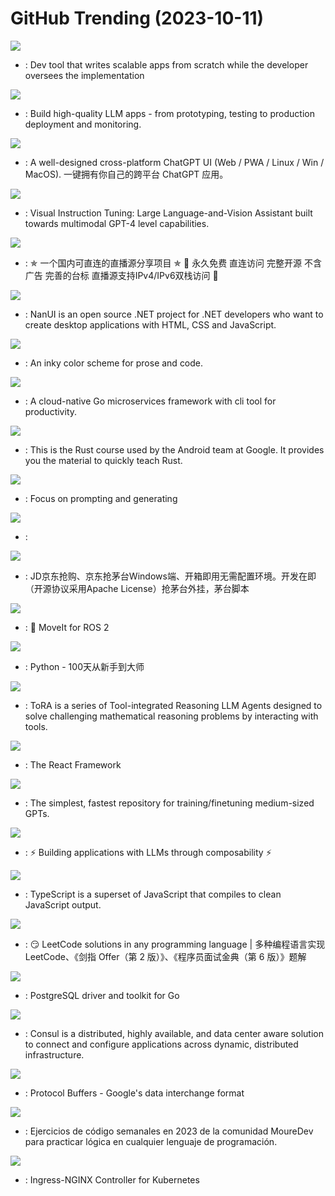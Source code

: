 # GitHub Trending (2023-10-11)

![](https://img.shields.io/badge/Python-New%201-green?style=flat-square&logo=appveyor)
- [](https://github.comundefined): Dev tool that writes scalable apps from scratch while the developer oversees the implementation

![](https://img.shields.io/badge/Python-New%20959-green?style=flat-square&logo=appveyor)
- [](https://github.comundefined): Build high-quality LLM apps - from prototyping, testing to production deployment and monitoring.

![](https://img.shields.io/badge/TypeScript-New%20161-green?style=flat-square&logo=appveyor)
- [](https://github.comundefined): A well-designed cross-platform ChatGPT UI (Web / PWA / Linux / Win / MacOS). 一键拥有你自己的跨平台 ChatGPT 应用。

![](https://img.shields.io/badge/Python-New%20334-green?style=flat-square&logo=appveyor)
- [](https://github.comundefined): Visual Instruction Tuning: Large Language-and-Vision Assistant built towards multimodal GPT-4 level capabilities.

![](https://img.shields.io/badge/JavaScript-New%20429-green?style=flat-square&logo=appveyor)
- [](https://github.comundefined): ✯ 一个国内可直连的直播源分享项目 ✯ 🔕 永久免费 直连访问 完整开源 不含广告 完善的台标 直播源支持IPv4/IPv6双栈访问 🔕

![](https://img.shields.io/badge/C%23-New%20142-green?style=flat-square&logo=appveyor)
- [](https://github.comundefined): NanUI is an open source .NET project for .NET developers who want to create desktop applications with HTML, CSS and JavaScript.

![](https://img.shields.io/badge/Lua-New%20168-green?style=flat-square&logo=appveyor)
- [](https://github.comundefined): An inky color scheme for prose and code.

![](https://img.shields.io/badge/Go-New%20112-green?style=flat-square&logo=appveyor)
- [](https://github.comundefined): A cloud-native Go microservices framework with cli tool for productivity.

![](https://img.shields.io/badge/Rust-New%20252-green?style=flat-square&logo=appveyor)
- [](https://github.comundefined): This is the Rust course used by the Android team at Google. It provides you the material to quickly teach Rust.

![](https://img.shields.io/badge/Python-New%2055-green?style=flat-square&logo=appveyor)
- [](https://github.comundefined): Focus on prompting and generating

![](https://img.shields.io/badge/Python-New%2088-green?style=flat-square&logo=appveyor)
- [](https://github.comundefined): 

![](https://img.shields.io/badge/none-New%2024-green?style=flat-square&logo=appveyor)
- [](https://github.comundefined): JD京东抢购、京东抢茅台Windows端、开箱即用无需配置环境。开发在即（开源协议采用Apache License）抢茅台外挂，茅台脚本

![](https://img.shields.io/badge/C%2B%2B-New%201-green?style=flat-square&logo=appveyor)
- [](https://github.comundefined): 🤖 MoveIt for ROS 2

![](https://img.shields.io/badge/Python-New%20240-green?style=flat-square&logo=appveyor)
- [](https://github.comundefined): Python - 100天从新手到大师

![](https://img.shields.io/badge/Python-New%2029-green?style=flat-square&logo=appveyor)
- [](https://github.comundefined): ToRA is a series of Tool-integrated Reasoning LLM Agents designed to solve challenging mathematical reasoning problems by interacting with tools.

![](https://img.shields.io/badge/JavaScript-New%2064-green?style=flat-square&logo=appveyor)
- [](https://github.comundefined): The React Framework

![](https://img.shields.io/badge/Python-New%2021-green?style=flat-square&logo=appveyor)
- [](https://github.comundefined): The simplest, fastest repository for training/finetuning medium-sized GPTs.

![](https://img.shields.io/badge/Python-New%20131-green?style=flat-square&logo=appveyor)
- [](https://github.comundefined): ⚡ Building applications with LLMs through composability ⚡

![](https://img.shields.io/badge/TypeScript-New%2036-green?style=flat-square&logo=appveyor)
- [](https://github.comundefined): TypeScript is a superset of JavaScript that compiles to clean JavaScript output.

![](https://img.shields.io/badge/Java-New%2019-green?style=flat-square&logo=appveyor)
- [](https://github.comundefined): 😏 LeetCode solutions in any programming language | 多种编程语言实现 LeetCode、《剑指 Offer（第 2 版）》、《程序员面试金典（第 6 版）》题解

![](https://img.shields.io/badge/Go-New%2019-green?style=flat-square&logo=appveyor)
- [](https://github.comundefined): PostgreSQL driver and toolkit for Go

![](https://img.shields.io/badge/Go-New%206-green?style=flat-square&logo=appveyor)
- [](https://github.comundefined): Consul is a distributed, highly available, and data center aware solution to connect and configure applications across dynamic, distributed infrastructure.

![](https://img.shields.io/badge/C%2B%2B-New%2027-green?style=flat-square&logo=appveyor)
- [](https://github.comundefined): Protocol Buffers - Google's data interchange format

![](https://img.shields.io/badge/Python-New%2025-green?style=flat-square&logo=appveyor)
- [](https://github.comundefined): Ejercicios de código semanales en 2023 de la comunidad MoureDev para practicar lógica en cualquier lenguaje de programación.

![](https://img.shields.io/badge/Go-New%207-green?style=flat-square&logo=appveyor)
- [](https://github.comundefined): Ingress-NGINX Controller for Kubernetes

